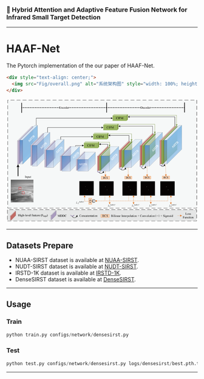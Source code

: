 ### 📖 Hybrid Attention and Adaptive Feature Fusion Network for Infrared Small Target Detection

<hr/>

# HAAF-Net
The Pytorch implementation of the our paper of HAAF-Net.

```html
<div style="text-align: center;">
  <img src="Fig/overall.png" alt="系统架构图" style="width: 100%; height: auto;"/>
</div>
```

![overall](./Fig/overall.png)

<hr/>

## Datasets Prepare

- NUAA-SIRST dataset is available at [NUAA-SIRST](https://github.com/YimianDai/sirst).
- NUDT-SIRST dataset is available at [NUDT-SIRST](https://github.com/YeRen123455/Infrared-Small-Target-Detection).
- IRSTD-1K dataset is available at [IRSTD-1K](https://github.com/RuiZhang97/ISNet).
- DenseSIRST dataset is available at [DenseSIRST](https://github.com/GrokCV/DenseSIRST).

<hr/>

## Usage
### Train

```python
python train.py configs/network/densesirst.py
```

### Test

```python
python test.py configs/network/densesirst.py logs/densesirst/best.pth.tar
```

<hr/>

